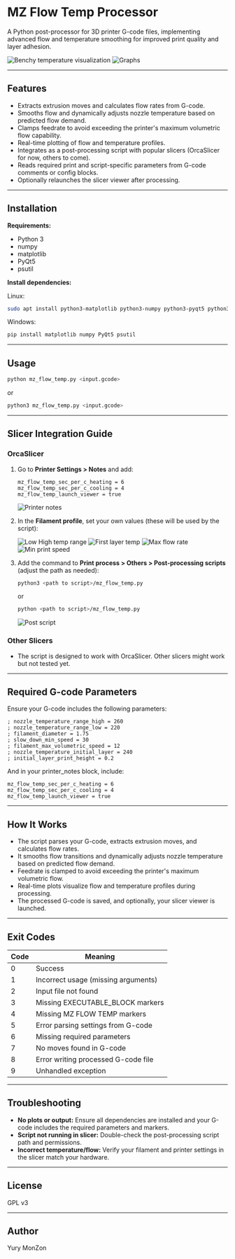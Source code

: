# MZ Flow Temp Processor

A Python post-processor for 3D printer G-code files, implementing advanced flow and temperature smoothing for improved print quality and layer adhesion.

![Benchy temperature visualization](images/benchy_temp.png)
![Graphs](images/graphs.png)

---

## Features

- Extracts extrusion moves and calculates flow rates from G-code.
- Smooths flow and dynamically adjusts nozzle temperature based on predicted flow demand.
- Clamps feedrate to avoid exceeding the printer's maximum volumetric flow capability.
- Real-time plotting of flow and temperature profiles.
- Integrates as a post-processing script with popular slicers (OrcaSlicer for now, others to come).
- Reads required print and script-specific parameters from G-code comments or config blocks.
- Optionally relaunches the slicer viewer after processing.

---

## Installation

**Requirements:**
- Python 3
- numpy
- matplotlib
- PyQt5
- psutil

**Install dependencies:**

Linux:
```bash
sudo apt install python3-matplotlib python3-numpy python3-pyqt5 python3-psutil
```

Windows:
```cmd
pip install matplotlib numpy PyQt5 psutil
```

---

## Usage

```bash
python mz_flow_temp.py <input.gcode>
```
or
```bash
python3 mz_flow_temp.py <input.gcode>
```

---

## Slicer Integration Guide

### OrcaSlicer

1. Go to **Printer Settings > Notes** and add:
    ```
    mz_flow_temp_sec_per_c_heating = 6
    mz_flow_temp_sec_per_c_cooling = 4
    mz_flow_temp_launch_viewer = true
    ```
    ![Printer notes](images/printer_notes.png)

2. In the **Filament profile**, set your own values (these will be used by the script):

    ![Low High temp range](images/low_high_temp.png)
    ![First layer temp](images/first_layer_temp.png)
    ![Max flow rate](images/max_vfr.png)
    ![Min print speed](images/min_print_speed.png)

3. Add the command to **Print process > Others > Post-processing scripts** (adjust the path as needed):

    ```bash
    python3 <path to script>/mz_flow_temp.py
    ```
    or
    ```bash
    python <path to script>/mz_flow_temp.py
    ```

    ![Post script](images/post_script.png)

### Other Slicers

- The script is designed to work with OrcaSlicer. Other slicers might work but not tested yet.

---

## Required G-code Parameters

Ensure your G-code includes the following parameters:

```gcode
; nozzle_temperature_range_high = 260
; nozzle_temperature_range_low = 220
; filament_diameter = 1.75
; slow_down_min_speed = 30
; filament_max_volumetric_speed = 12  
; nozzle_temperature_initial_layer = 240
; initial_layer_print_height = 0.2
```

And in your printer_notes block, include:

```
mz_flow_temp_sec_per_c_heating = 6
mz_flow_temp_sec_per_c_cooling = 4
mz_flow_temp_launch_viewer = true
```

---

## How It Works

- The script parses your G-code, extracts extrusion moves, and calculates flow rates.
- It smooths flow transitions and dynamically adjusts nozzle temperature based on predicted flow demand.
- Feedrate is clamped to avoid exceeding the printer's maximum volumetric flow.
- Real-time plots visualize flow and temperature profiles during processing.
- The processed G-code is saved, and optionally, your slicer viewer is launched.

---

## Exit Codes

| Code | Meaning                                 |
|------|-----------------------------------------|
| 0    | Success                                 |
| 1    | Incorrect usage (missing arguments)     |
| 2    | Input file not found                    |
| 3    | Missing EXECUTABLE_BLOCK markers        |
| 4    | Missing MZ FLOW TEMP markers            |
| 5    | Error parsing settings from G-code      |
| 6    | Missing required parameters             |
| 7    | No moves found in G-code                |
| 8    | Error writing processed G-code file     |
| 9    | Unhandled exception                     |

---

## Troubleshooting

- **No plots or output:** Ensure all dependencies are installed and your G-code includes the required parameters and markers.
- **Script not running in slicer:** Double-check the post-processing script path and permissions.
- **Incorrect temperature/flow:** Verify your filament and printer settings in the slicer match your hardware.

---

## License

GPL v3

---

## Author

Yury MonZon
